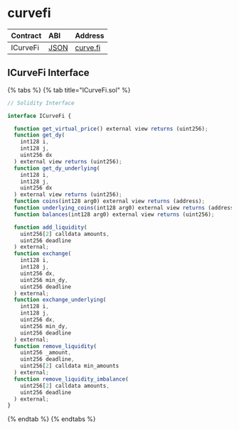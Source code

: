 # curvefi

| Contract | ABI                                                                                                    | Address                                                                                  |
| :------- | :----------------------------------------------------------------------------------------------------- | :--------------------------------------------------------------------------------------- |
| ICurveFi | [JSON](https://github.com/curvefi/curve-contract/blob/master/contracts/pools/compound/pooldata.json) | [curve.fi](https://etherscan.io/address/0xA2B47E3D5c44877cca798226B7B8118F9BFb7A56) |

## ICurveFi Interface

{% tabs %}
{% tab title="ICurveFi.sol" %}

```javascript
// Solidity Interface

interface ICurveFi {

  function get_virtual_price() external view returns (uint256);
  function get_dy(
    int128 i,
    int128 j,
    uint256 dx
  ) external view returns (uint256);
  function get_dy_underlying(
    int128 i,
    int128 j,
    uint256 dx
  ) external view returns (uint256);
  function coins(int128 arg0) external view returns (address);
  function underlying_coins(int128 arg0) external view returns (address);
  function balances(int128 arg0) external view returns (uint256);

  function add_liquidity(
    uint256[2] calldata amounts,
    uint256 deadline
  ) external;
  function exchange(
    int128 i,
    int128 j,
    uint256 dx,
    uint256 min_dy,
    uint256 deadline
  ) external;
  function exchange_underlying(
    int128 i,
    int128 j,
    uint256 dx,
    uint256 min_dy,
    uint256 deadline
  ) external;
  function remove_liquidity(
    uint256 _amount,
    uint256 deadline,
    uint256[2] calldata min_amounts
  ) external;
  function remove_liquidity_imbalance(
    uint256[2] calldata amounts,
    uint256 deadline
  ) external;
}
```

{% endtab %}
{% endtabs %}
